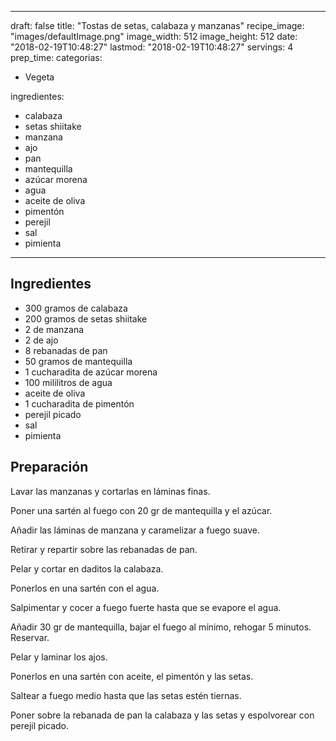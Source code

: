 
---
draft: false
title: "Tostas de setas, calabaza y manzanas"
recipe_image: "images/defaultImage.png"
image_width: 512
image_height: 512
date: "2018-02-19T10:48:27"
lastmod: "2018-02-19T10:48:27"
servings: 4
prep_time: 
categorias:
  - Vegeta

ingredientes:
  - calabaza
  - setas shiitake
  - manzana
  - ajo
  - pan
  - mantequilla
  - azúcar morena
  - agua
  - aceite de oliva
  - pimentón
  - perejil
  - sal
  - pimienta
---

## Ingredientes
- 300 gramos de calabaza
- 200 gramos de setas shiitake
- 2  de manzana
- 2  de ajo
- 8 rebanadas de pan
- 50 gramos de mantequilla
- 1 cucharadita de azúcar morena
- 100 mililitros de agua
- aceite de oliva
- 1 cucharadita de pimentón
- perejil picado
- sal
- pimienta

## Preparación
Lavar las manzanas y cortarlas en láminas finas.

Poner una sartén al fuego con 20 gr de mantequilla y el azúcar.

Añadir las láminas de manzana y caramelizar a fuego suave.

Retirar y repartir sobre las rebanadas de pan.

Pelar y cortar en daditos la calabaza.

Ponerlos en una sartén con el agua.

Salpimentar y cocer a fuego fuerte hasta que se evapore el agua.

Añadir 30 gr de mantequilla, bajar el fuego al mínimo, rehogar 5 minutos. Reservar.

Pelar y laminar los ajos.

Ponerlos en una sartén con aceite, el pimentón y las setas.

Saltear a fuego medio hasta que las setas estén tiernas.

Poner sobre la rebanada de pan la calabaza y las setas y espolvorear con perejil picado.


